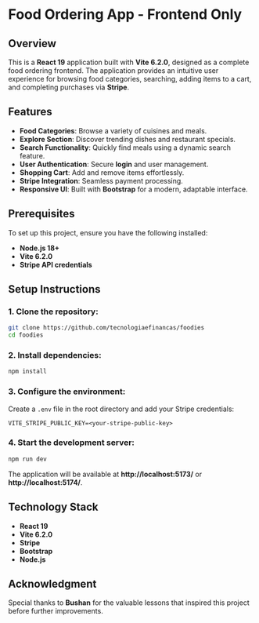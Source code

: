 # Food Ordering App - Frontend Only

## Overview
This is a **React 19** application built with **Vite 6.2.0**, designed as a complete food ordering frontend. The application provides an intuitive user experience for browsing food categories, searching, adding items to a cart, and completing purchases via **Stripe**.

## Features

- **Food Categories**: Browse a variety of cuisines and meals.
- **Explore Section**: Discover trending dishes and restaurant specials.
- **Search Functionality**: Quickly find meals using a dynamic search feature.
- **User Authentication**: Secure **login** and user management.
- **Shopping Cart**: Add and remove items effortlessly.
- **Stripe Integration**: Seamless payment processing.
- **Responsive UI**: Built with **Bootstrap** for a modern, adaptable interface.

## Prerequisites
To set up this project, ensure you have the following installed:

- **Node.js 18+**
- **Vite 6.2.0**
- **Stripe API credentials**

## Setup Instructions
### 1. Clone the repository:
```bash
git clone https://github.com/tecnologiaefinancas/foodies
cd foodies
```

### 2. Install dependencies:
```bash
npm install
```

### 3. Configure the environment:
Create a `.env` file in the root directory and add your Stripe credentials:

```env
VITE_STRIPE_PUBLIC_KEY=<your-stripe-public-key>
```

### 4. Start the development server:
```bash
npm run dev
```
The application will be available at **http://localhost:5173/** or **http://localhost:5174/**.

## Technology Stack
- **React 19**
- **Vite 6.2.0**
- **Stripe**
- **Bootstrap**
- **Node.js**

## Acknowledgment
Special thanks to **Bushan** for the valuable lessons that inspired this project before further improvements.
